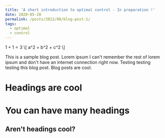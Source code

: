 ```yaml
---
title: 'A short introduction to optimal control - In preparation !'
date: 2020-05-20
permalink: /posts/2012/08/blog-post-1/
tags:
  - optimal
  - control
---
```

$1+1=3$ 
\\[ a^2 = b^2 + c^2 \\]

This is a sample blog post. Lorem ipsum I can't remember the rest of lorem ipsum and don't have an internet connection right now. Testing testing testing this blog post. Blog posts are cool.

Headings are cool
======

You can have many headings
======

Aren't headings cool?
------

